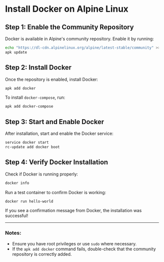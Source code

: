 # Install Docker on Alpine Linux

## Step 1: Enable the Community Repository
Docker is available in Alpine's community repository. Enable it by running:

```sh
echo "https://dl-cdn.alpinelinux.org/alpine/latest-stable/community" >> /etc/apk/repositories
apk update
```

## Step 2: Install Docker
Once the repository is enabled, install Docker:

```sh
apk add docker
```

To install `docker-compose`, run:

```sh
apk add docker-compose
```

## Step 3: Start and Enable Docker
After installation, start and enable the Docker service:

```sh
service docker start
rc-update add docker boot
```

## Step 4: Verify Docker Installation
Check if Docker is running properly:

```sh
docker info
```

Run a test container to confirm Docker is working:

```sh
docker run hello-world
```

If you see a confirmation message from Docker, the installation was successful!

---

### Notes:
- Ensure you have root privileges or use `sudo` where necessary.
- If the `apk add docker` command fails, double-check that the community repository is correctly added.
